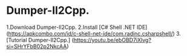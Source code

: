# Dumper-Il2Cpp.
1.Download Dumper-Il2Cpp.
2.Install [C# Shell .NET IDE] (https://apkcombo.com/id/c-shell-net-ide/com.radinc.csharpshell/)
3.[Tutorial Dumper-Il2Cpp.] (https://youtu.be/ebOBD7iXlvg?si=SHrYFbB02p2NkcAA)
